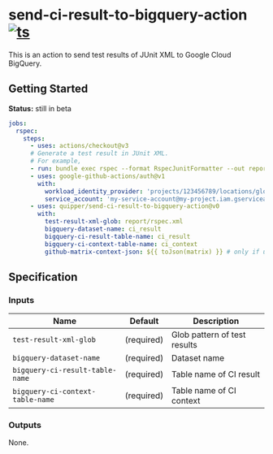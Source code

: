 # send-ci-result-to-bigquery-action [![ts](https://github.com/quipper/send-ci-result-to-bigquery-action/actions/workflows/ts.yaml/badge.svg)](https://github.com/quipper/send-ci-result-to-bigquery-action/actions/workflows/ts.yaml)

This is an action to send test results of JUnit XML to Google Cloud BigQuery.

## Getting Started

**Status:** still in beta

```yaml
jobs:
  rspec:
    steps:
      - uses: actions/checkout@v3
      # Generate a test result in JUnit XML.
      # For example,
      - run: bundle exec rspec --format RspecJunitFormatter --out report/rspec.xml
      - uses: google-github-actions/auth@v1
        with:
          workload_identity_provider: 'projects/123456789/locations/global/workloadIdentityPools/my-pool/providers/my-provider'
          service_account: 'my-service-account@my-project.iam.gserviceaccount.com'
      - uses: quipper/send-ci-result-to-bigquery-action@v0
        with:
          test-result-xml-glob: report/rspec.xml
          bigquery-dataset-name: ci_result
          bigquery-ci-result-table-name: ci_result
          bigquery-ci-context-table-name: ci_context
          github-matrix-context-json: ${{ toJson(matrix) }} # only if using matrix
```

## Specification

### Inputs

| Name                             | Default    | Description                  |
| -------------------------------- | ---------- | ---------------------------- |
| `test-result-xml-glob`           | (required) | Glob pattern of test results |
| `bigquery-dataset-name`          | (required) | Dataset name                 |
| `bigquery-ci-result-table-name`  | (required) | Table name of CI result      |
| `bigquery-ci-context-table-name` | (required) | Table name of CI context     |

### Outputs

None.
